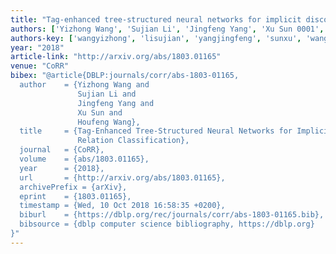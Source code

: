 ```yaml
---
title: "Tag-enhanced tree-structured neural networks for implicit discourse relation classification"
authors: ['Yizhong Wang', 'Sujian Li', 'Jingfeng Yang', 'Xu Sun 0001', 'Houfeng Wang']
authors-key: ['wangyizhong', 'lisujian', 'yangjingfeng', 'sunxu', 'wanghoufeng']
year: "2018"
article-link: "http://arxiv.org/abs/1803.01165"
venue: "CoRR"
bibex: "@article{DBLP:journals/corr/abs-1803-01165,
  author    = {Yizhong Wang and
               Sujian Li and
               Jingfeng Yang and
               Xu Sun and
               Houfeng Wang},
  title     = {Tag-Enhanced Tree-Structured Neural Networks for Implicit Discourse
               Relation Classification},
  journal   = {CoRR},
  volume    = {abs/1803.01165},
  year      = {2018},
  url       = {http://arxiv.org/abs/1803.01165},
  archivePrefix = {arXiv},
  eprint    = {1803.01165},
  timestamp = {Wed, 10 Oct 2018 16:58:35 +0200},
  biburl    = {https://dblp.org/rec/journals/corr/abs-1803-01165.bib},
  bibsource = {dblp computer science bibliography, https://dblp.org}
}"
---
```

